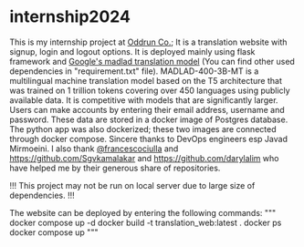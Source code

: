 # internship2024
This is my internship project at [Oddrun Co.](https://oddrun.ir/); It is a translation website with signup, login and logout options. It is deployed mainly using flask framework and [Google's madlad translation model](https://huggingface.co/google/madlad400-3b-mt) (You can find other used dependencies in "requirement.txt" file).
MADLAD-400-3B-MT is a multilingual machine translation model based on the T5 architecture that was trained on 1 trillion tokens covering over 450 languages using publicly available data. It is competitive with models that are significantly larger.
Users can make accounts by entering their email address, username and password. These data are stored in a docker image of Postgres database. The python app was also dockerized; these two images are connected through docker compose.
Sincere thanks to DevOps engineers esp Javad Mirmoeini. I also thank [@francescociulla](https://github.com/FrancescoXX) and https://github.com/Sgvkamalakar and https://github.com/darylalim who have helped me by their generous share of repositories.

!!! This project may not be run on local server due to large size of dependencies. !!!

The website can be deployed by entering the following commands:
"""
docker compose up -d 
docker build -t translation_web:latest .
docker ps
docker compose up
"""
